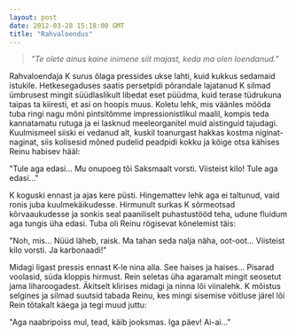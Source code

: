 ```yaml
---
layout: post
date: 2012-03-28 15:18:00 GMT
title: "Rahvaloendus"
---
```

<blockquote>&#13;
<p><em>"Te olete ainus kaine inimene siit majast, keda ma olen loendanud."</em></p>&#13;
</blockquote>&#13;
<p>Rahvaloendaja K surus õlaga pressides ukse lahti, kuid kukkus sedamaid istukile. Hetkesegaduses saatis persetpidi põrandale lajatanud K silmad ümbrusest mingit süüdlaslikult libedat eset püüdma, kuid terase tüdrukuna taipas ta kiiresti, et asi on hoopis muus. Koletu lehk, mis väänles mööda tuba ringi nagu mõni pintsitõmme impressionistlikul maalil, kompis teda kannatamatu rutuga ja ei lasknud meeleorganitel muid aistinguid tajudagi. Kuulmismeel siiski ei vedanud alt, kuskil toanurgast hakkas kostma niginat-naginat, siis kolisesid mõned pudelid peadpidi kokku ja kõige otsa kähises Reinu habisev hääl:</p>&#13;
<p>"Tule aga edasi... Mu onupoeg tõi Saksmaalt vorsti. Viisteist kilo! Tule aga edasi..."</p>&#13;
<p>K koguski ennast ja ajas kere püsti. Hingemattev lehk aga ei taltunud, vaid ronis juba kuulmekäikudesse. Hirmunult surkas K sõrmeotsad kõrvaaukudesse ja sonkis seal paaniliselt puhastustööd teha, udune fluidum aga tungis üha edasi. Tuba oli Reinu rögisevat kõnelemist täis:</p>&#13;
<p>"Noh, mis... Nüüd läheb, raisk. Ma tahan seda nalja näha, oot-oot... Viisteist kilo vorsti. Ja karbonaadi!"</p>&#13;
<p>Midagi ligast pressis ennast K-le nina alla. See haises ja haises... Pisarad voolasid, süda kloppis hirmust. Rein seletas üha agaramalt mingit seosetut jama liharoogadest. Äkitselt klirises midagi ja ninna lõi viinalehk. K mõistus selgines ja silmad suutsid tabada Reinu, kes mingi sisemise võitluse järel lõi Rein tõtakalt käega ja tegi muud juttu:</p>&#13;
<p>"Aga naabripoiss mul, tead, käib jooksmas. Iga päev! Ai-ai..."</p> 